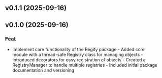## v0.1.1 (2025-09-16)

## v0.1.0 (2025-09-16)

### Feat

- Implement core functionality of the Regify package - Added core module with a thread-safe Registry class for managing objects - Introduced decorators for easy registration of objects - Created a RegistryManager to handle multiple registries - Included initial package documentation and versioning
